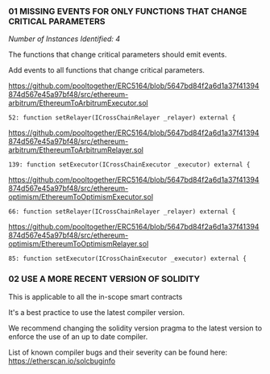 ### 01 MISSING EVENTS FOR ONLY FUNCTIONS THAT CHANGE CRITICAL PARAMETERS

*Number of Instances Identified: 4*

The functions that change critical parameters should emit events.

Add events to all functions that change critical parameters.

https://github.com/pooltogether/ERC5164/blob/5647bd84f2a6d1a37f41394874d567e45a97bf48/src/ethereum-arbitrum/EthereumToArbitrumExecutor.sol

```
52: function setRelayer(ICrossChainRelayer _relayer) external {
```

https://github.com/pooltogether/ERC5164/blob/5647bd84f2a6d1a37f41394874d567e45a97bf48/src/ethereum-arbitrum/EthereumToArbitrumRelayer.sol

```
139: function setExecutor(ICrossChainExecutor _executor) external {
```

https://github.com/pooltogether/ERC5164/blob/5647bd84f2a6d1a37f41394874d567e45a97bf48/src/ethereum-optimism/EthereumToOptimismExecutor.sol

```
66: function setRelayer(ICrossChainRelayer _relayer) external {
```

https://github.com/pooltogether/ERC5164/blob/5647bd84f2a6d1a37f41394874d567e45a97bf48/src/ethereum-optimism/EthereumToOptimismRelayer.sol

```
85: function setExecutor(ICrossChainExecutor _executor) external {
```


### 02 USE A MORE RECENT VERSION OF SOLIDITY

This is applicable to all the in-scope smart contracts

It's a best practice to use the latest compiler version.

We recommend changing the solidity version pragma to the latest version to enforce the use of an up to date compiler.

List of known compiler bugs and their severity can be found here: https://etherscan.io/solcbuginfo

